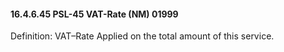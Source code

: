 #### 16.4.6.45 PSL-45 VAT-Rate (NM) 01999

Definition: VAT–Rate Applied on the total amount of this service.
